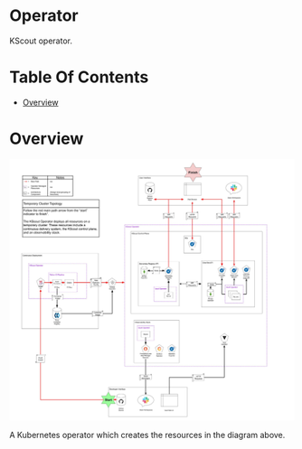 # Operator
KScout operator.

# Table Of Contents
- [Overview](#overview)

# Overview
![Temporary cluster topology diagram](/CD-Design-Temp-Cluster-Topology.jpg)

A Kubernetes operator which creates the resources in the diagram above.
